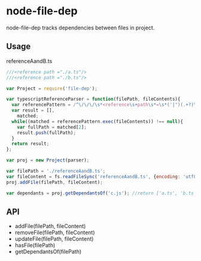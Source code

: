 # node-file-dep
node-file-dep tracks dependencies between files in project. 

## Usage

referenceAandB.ts
```ts
///<reference path ="./a.ts"/>
///<reference path ="./b.ts"/>
```

```js
var Project = require('file-dep');

var typescriptReferenceParser = function(filePath, fileContents){
  var referencePattern = /^\/\/\/\s*<reference\s+path\s*=\s*('|")(.+?)\1.*?\/>/mg;
  var result = [],
    matched;
  while((matched = referencePattern.exec(fileContents)) !== null){
    var fullPath = matched[2];
    result.push(fullPath);
  }
  return result;
};

var proj = new Project(parser);

var filePath = './referenceAandB.ts';
var fileContent = fs.readFileSync('referenceAandB.ts', {encoding: 'utf8'});
proj.addFile(filePath, fileContent);

var dependants = proj.getDependantsOf('c.js'); //return ['a.ts', 'b.ts']
```

## API
- addFile(filePath, fileContent)
- removeFile(filePath, fileContent)
- updateFile(filePath, fileContent)
- hasFile(filePath)
- getDependantsOf(filePath)
